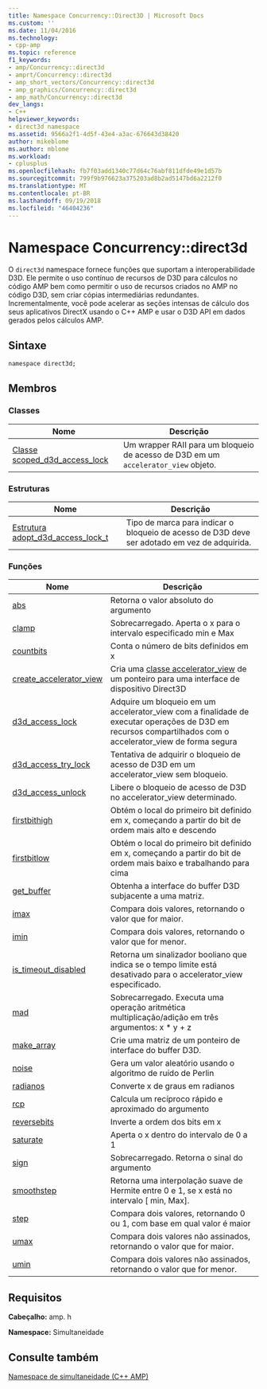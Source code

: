 ```yaml
---
title: Namespace Concurrency::Direct3D | Microsoft Docs
ms.custom: ''
ms.date: 11/04/2016
ms.technology:
- cpp-amp
ms.topic: reference
f1_keywords:
- amp/Concurrency::direct3d
- amprt/Concurrency::direct3d
- amp_short_vectors/Concurrency::direct3d
- amp_graphics/Concurrency::direct3d
- amp_math/Concurrency::direct3d
dev_langs:
- C++
helpviewer_keywords:
- direct3d namespace
ms.assetid: 9566a2f1-4d5f-43e4-a3ac-676643d38420
author: mikeblome
ms.author: mblome
ms.workload:
- cplusplus
ms.openlocfilehash: fb7f03add1340c77d64c76abf811dfde49e1d57b
ms.sourcegitcommit: 799f9b976623a375203ad8b2ad5147bd6a2212f0
ms.translationtype: MT
ms.contentlocale: pt-BR
ms.lasthandoff: 09/19/2018
ms.locfileid: "46404236"
---
```

# <a name="concurrencydirect3d-namespace"></a>Namespace Concurrency::direct3d

O `direct3d` namespace fornece funções que suportam a interoperabilidade D3D. Ele permite o uso contínuo de recursos de D3D para cálculos no código AMP bem como permitir o uso de recursos criados no AMP no código D3D, sem criar cópias intermediárias redundantes. Incrementalmente, você pode acelerar as seções intensas de cálculo dos seus aplicativos DirectX usando o C++ AMP e usar o D3D API em dados gerados pelos cálculos AMP.

## <a name="syntax"></a>Sintaxe

```
namespace direct3d;
```

## <a name="members"></a>Membros

### <a name="classes"></a>Classes

|Nome|Descrição|
|----------|-----------------|
|[Classe scoped_d3d_access_lock](scoped-d3d-access-lock-class.md)|Um wrapper RAII para um bloqueio de acesso de D3D em um `accelerator_view` objeto.|

### <a name="structures"></a>Estruturas

|Nome|Descrição|
|----------|-----------------|
|[Estrutura adopt_d3d_access_lock_t](adopt-d3d-access-lock-t-structure.md)|Tipo de marca para indicar o bloqueio de acesso de D3D deve ser adotado em vez de adquirida.|

### <a name="functions"></a>Funções

|Nome|Descrição|
|----------|-----------------|
|[abs](concurrency-direct3d-namespace-functions-amp.md#abs)|Retorna o valor absoluto do argumento|
|[clamp](concurrency-direct3d-namespace-functions-amp.md#clamp)|Sobrecarregado. Aperta o x para o intervalo especificado min e Max|
|[countbits](concurrency-direct3d-namespace-functions-amp.md#countbits)|Conta o número de bits definidos em x|
|[create_accelerator_view](concurrency-direct3d-namespace-functions-amp.md#create_accelerator_view)|Cria uma [classe accelerator_view](accelerator-view-class.md) de um ponteiro para uma interface de dispositivo Direct3D|
|[d3d_access_lock](concurrency-direct3d-namespace-functions-amp.md#d3d_access_lock)|Adquire um bloqueio em um accelerator_view com a finalidade de executar operações de D3D em recursos compartilhados com o accelerator_view de forma segura|
|[d3d_access_try_lock](concurrency-direct3d-namespace-functions-amp.md#d3d_access_try_lock)|Tentativa de adquirir o bloqueio de acesso de D3D em um accelerator_view sem bloqueio.|
|[d3d_access_unlock](concurrency-direct3d-namespace-functions-amp.md#d3d_access_unlock)|Libere o bloqueio de acesso de D3D no accelerator_view determinado.|
|[firstbithigh](concurrency-direct3d-namespace-functions-amp.md#firstbithigh)|Obtém o local do primeiro bit definido em x, começando a partir do bit de ordem mais alto e descendo|
|[firstbitlow](concurrency-direct3d-namespace-functions-amp.md#firstbitlow)|Obtém o local do primeiro bit definido em x, começando a partir do bit de ordem mais baixo e trabalhando para cima|
|[get_buffer](concurrency-direct3d-namespace-functions-amp.md#get_buffer)|Obtenha a interface do buffer D3D subjacente a uma matriz.|
|[imax](concurrency-direct3d-namespace-functions-amp.md#imax)|Compara dois valores, retornando o valor que for maior.|
|[imin](concurrency-direct3d-namespace-functions-amp.md#imin)|Compara dois valores, retornando o valor que for menor.|
|[is_timeout_disabled](concurrency-direct3d-namespace-functions-amp.md#is_timeout_disabled)|Retorna um sinalizador booliano que indica se o tempo limite está desativado para o accelerator_view especificado.|
|[mad](concurrency-direct3d-namespace-functions-amp.md#mad)|Sobrecarregado. Executa uma operação aritmética multiplicação/adição em três argumentos: x \* y + z|
|[make_array](concurrency-direct3d-namespace-functions-amp.md#make_array)|Crie uma matriz de um ponteiro de interface do buffer D3D.|
|[noise](concurrency-direct3d-namespace-functions-amp.md#noise)|Gera um valor aleatório usando o algoritmo de ruído de Perlin|
|[radianos](concurrency-direct3d-namespace-functions-amp.md#radians)|Converte x de graus em radianos|
|[rcp](concurrency-direct3d-namespace-functions-amp.md#rcp)|Calcula um recíproco rápido e aproximado do argumento|
|[reversebits](concurrency-direct3d-namespace-functions-amp.md#reversebits)|Inverte a ordem dos bits em x|
|[saturate](concurrency-direct3d-namespace-functions-amp.md#saturate)|Aperta o x dentro do intervalo de 0 a 1|
|[sign](concurrency-direct3d-namespace-functions-amp.md#sign)|Sobrecarregado. Retorna o sinal do argumento|
|[smoothstep](concurrency-direct3d-namespace-functions-amp.md#smoothstep)|Retorna uma interpolação suave de Hermite entre 0 e 1, se x está no intervalo [ min, Max].|
|[step](concurrency-direct3d-namespace-functions-amp.md#step)|Compara dois valores, retornando 0 ou 1, com base em qual valor é maior|
|[umax](concurrency-direct3d-namespace-functions-amp.md#umax)|Compara dois valores não assinados, retornando o valor que for maior.|
|[umin](concurrency-direct3d-namespace-functions-amp.md#umin)|Compara dois valores não assinados, retornando o valor que for menor.|

## <a name="requirements"></a>Requisitos

**Cabeçalho:** amp. h

**Namespace:** Simultaneidade

## <a name="see-also"></a>Consulte também

[Namespace de simultaneidade (C++ AMP)](concurrency-namespace-cpp-amp.md)

